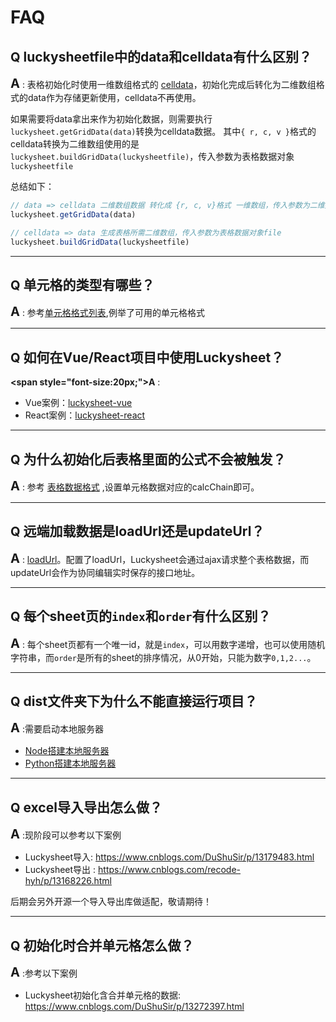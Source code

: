# FAQ

## **<span style="font-size:20px;">Q</span>** luckysheetfile中的data和celldata有什么区别？

**<span style="font-size:20px;">A</span>** : 表格初始化时使用一维数组格式的 [celldata](/zh/guide/sheet.html#celldata)，初始化完成后转化为二维数组格式的data作为存储更新使用，celldata不再使用。

如果需要将data拿出来作为初始化数据，则需要执行 `luckysheet.getGridData(data)`转换为celldata数据。
其中`{ r, c, v }`格式的celldata转换为二维数组使用的是`luckysheet.buildGridData(luckysheetfile)`，传入参数为表格数据对象`luckysheetfile`

总结如下：
```js
// data => celldata 二维数组数据 转化成 {r, c, v}格式 一维数组，传入参数为二维数据data
luckysheet.getGridData(data)

// celldata => data 生成表格所需二维数组，传入参数为表格数据对象file
luckysheet.buildGridData(luckysheetfile)
```

------------

## **<span style="font-size:20px;">Q</span>** 单元格的类型有哪些？

**<span style="font-size:20px;">A</span>** : 参考[单元格格式列表](/zh/guide/cell.html),例举了可用的单元格格式

------------

## **<span style="font-size:20px;">Q</span>** 如何在Vue/React项目中使用Luckysheet？

**<span style="font-size:20px;">A</span>** : 

- Vue案例：[luckysheet-vue](https://github.com/mengshukeji/luckysheet-vue)
- React案例：[luckysheet-react](https://github.com/mengshukeji/luckysheet-react)

------------

## **<span style="font-size:20px;">Q</span>** 为什么初始化后表格里面的公式不会被触发？

**<span style="font-size:20px;">A</span>** : 参考 [表格数据格式](/zh/guide/sheet.html#calcchain) ,设置单元格数据对应的calcChain即可。

------------

## **<span style="font-size:20px;">Q</span>** 远端加载数据是loadUrl还是updateUrl？

**<span style="font-size:20px;">A</span>** : [loadUrl](/zh/guide/config.html#loadurl)。配置了loadUrl，Luckysheet会通过ajax请求整个表格数据，而updateUrl会作为协同编辑实时保存的接口地址。

------------

## **<span style="font-size:20px;">Q</span>** 每个sheet页的`index`和`order`有什么区别？

**<span style="font-size:20px;">A</span>** : 每个sheet页都有一个唯一id，就是`index`，可以用数字递增，也可以使用随机字符串，而`order`是所有的sheet的排序情况，从0开始，只能为数字`0,1,2...`。

------------

## **<span style="font-size:20px;">Q</span>** dist文件夹下为什么不能直接运行项目？

**<span style="font-size:20px;">A</span>** :需要启动本地服务器

- [Node搭建本地服务器](https://github.com/JacksonTian/anywhere)
- [Python搭建本地服务器](https://developer.mozilla.org/zh-CN/docs/Learn/Common_questions/set_up_a_local_testing_server)

------------

## **<span style="font-size:20px;">Q</span>** excel导入导出怎么做？

**<span style="font-size:20px;">A</span>** :现阶段可以参考以下案例
- Luckysheet导入: https://www.cnblogs.com/DuShuSir/p/13179483.html
- Luckysheet导出 : https://www.cnblogs.com/recode-hyh/p/13168226.html

后期会另外开源一个导入导出库做适配，敬请期待！

------------

## **<span style="font-size:20px;">Q</span>** 初始化时合并单元格怎么做？

**<span style="font-size:20px;">A</span>** :参考以下案例
- Luckysheet初始化含合并单元格的数据: https://www.cnblogs.com/DuShuSir/p/13272397.html
